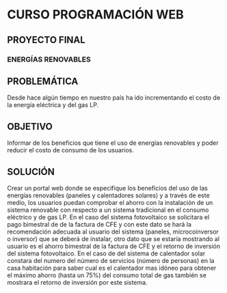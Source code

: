 # CURSO PROGRAMACIÓN WEB
## PROYECTO FINAL
### ENERGÍAS RENOVABLES

## PROBLEMÁTICA
Desde hace algún tiempo en nuestro país ha ido incrementando el costo de la energía eléctrica y del gas
LP.

## OBJETIVO
Informar de los beneficios que tiene el uso de energías renovables y poder reducir el costo de
consumo de los usuarios.

## SOLUCIÓN
Crear un portal web donde se especifique los beneficios del uso de las energías renovables (paneles y
calentadores solares) y a través de este medio, los usuarios puedan comprobar el ahorro con la
instalación de un sistema renovable con respecto a un sistema tradicional en el consumo eléctrico y de
gas LP.
En el caso del sistema fotovoltaico se solicitara el pago bimestral de de la factura de CFE y con este dato se hará la
recomendación adecuada al usuario del sistema (paneles, microcoinversor o inversor) que se deberá de
instalar, otro dato que se estaría mostrando al usuario es el ahorro bimestral de la factura de CFE y el retorno de inversión
del sistema fotovoltaico.
En el caso de del sistema de calentador solar constara del numero del número de servicios (número de
personas) en la casa habitación para saber cual es el calentador mas idóneo para obtener el máximo
ahorro (hasta un 75%) del consumo total de gas también se mostrara el retorno de inversión por este
sistema.
